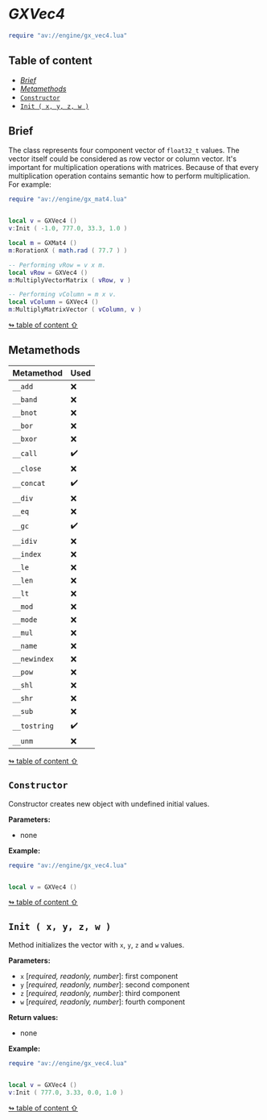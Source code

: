 # _GXVec4_

```lua
require "av://engine/gx_vec4.lua"
```

## Table of content

- [_Brief_](#brief)
- [_Metamethods_](#metamethods)
- [`Constructor`](#constructor)
- [`Init ( x, y, z, w )`](#method-init)

## <a id="brief">Brief</a>

The class represents four component vector of `float32_t` values. The vector itself could be considered as row vector or column vector. It's important for multiplication operations with matrices. Because of that every multiplication operation contains semantic how to perform multiplication. For example:

```lua
require "av://engine/gx_mat4.lua"


local v = GXVec4 ()
v:Init ( -1.0, 777.0, 33.3, 1.0 )

local m = GXMat4 ()
m:RorationX ( math.rad ( 77.7 ) )

-- Performing vRow = v x m.
local vRow = GXVec4 ()
m:MultiplyVectorMatrix ( vRow, v )

-- Performing vColumn = m x v.
local vColumn = GXVec4 ()
m:MultiplyMatrixVector ( vColumn, v )
```

[↬ table of content ⇧](#table-of-content)

## <a id="metamethods">Metamethods</a>

Metamethod | Used
--- | ---
`__add` | ❌
`__band` | ❌
`__bnot` | ❌
`__bor` | ❌
`__bxor` | ❌
`__call` | ✔️
`__close` | ❌
`__concat` | ✔️
`__div` | ❌
`__eq` | ❌
`__gc` | ✔️
`__idiv` | ❌
`__index` | ❌
`__le` | ❌
`__len` | ❌
`__lt` | ❌
`__mod` | ❌
`__mode` | ❌
`__mul` | ❌
`__name` | ❌
`__newindex` | ❌
`__pow` | ❌
`__shl` | ❌
`__shr` | ❌
`__sub` | ❌
`__tostring` | ✔️
`__unm` | ❌

[↬ table of content ⇧](#table-of-content)

## <a id="constructor">`Constructor`</a>

Constructor creates new object with undefined initial values.

**Parameters:**

- none

**Example:**

```lua
require "av://engine/gx_vec4.lua"


local v = GXVec4 ()
```

[↬ table of content ⇧](#table-of-content)

## <a id="method-init">`Init ( x, y, z, w )`</a>

Method initializes the vector with `x`, `y`, `z` and `w` values.

**Parameters:**

- `x` [_required, readonly, number_]: first component
- `y` [_required, readonly, number_]: second component
- `z` [_required, readonly, number_]: third component
- `w` [_required, readonly, number_]: fourth component

**Return values:**

- none

**Example:**

```lua
require "av://engine/gx_vec4.lua"


local v = GXVec4 ()
v:Init ( 777.0, 3.33, 0.0, 1.0 )
```

[↬ table of content ⇧](#table-of-content)
